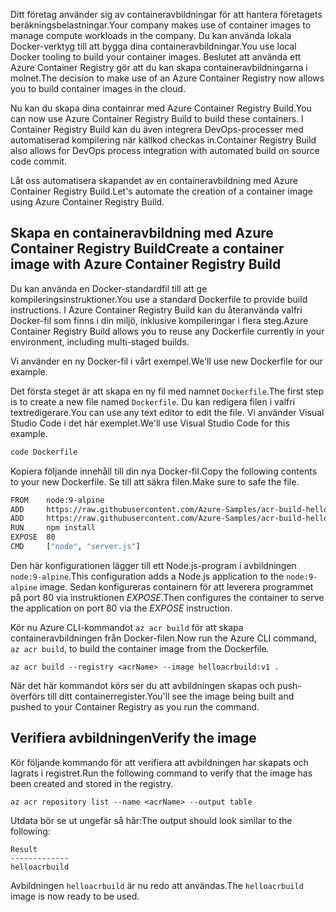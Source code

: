 <span data-ttu-id="35ef1-101">Ditt företag använder sig av containeravbildningar för att hantera företagets beräkningsbelastningar.</span><span class="sxs-lookup"><span data-stu-id="35ef1-101">Your company makes use of container images to manage compute workloads in the company.</span></span> <span data-ttu-id="35ef1-102">Du kan använda lokala Docker-verktyg till att bygga dina containeravbildningar.</span><span class="sxs-lookup"><span data-stu-id="35ef1-102">You use local Docker tooling to build your container images.</span></span> <span data-ttu-id="35ef1-103">Beslutet att använda ett Azure Container Registry gör att du kan skapa containeravbildningarna i molnet.</span><span class="sxs-lookup"><span data-stu-id="35ef1-103">The decision to make use of an Azure Container Registry now allows you to build container images in the cloud.</span></span> 

<span data-ttu-id="35ef1-104">Nu kan du skapa dina containrar med Azure Container Registry Build.</span><span class="sxs-lookup"><span data-stu-id="35ef1-104">You can now use Azure Container Registry Build to build these containers.</span></span> <span data-ttu-id="35ef1-105">I Container Registry Build kan du även integrera DevOps-processer med automatiserad kompilering när källkod checkas in.</span><span class="sxs-lookup"><span data-stu-id="35ef1-105">Container Registry Build also allows for DevOps process integration with automated build on source code commit.</span></span>

<span data-ttu-id="35ef1-106">Låt oss automatisera skapandet av en containeravbildning med Azure Container Registry Build.</span><span class="sxs-lookup"><span data-stu-id="35ef1-106">Let's automate the creation of a container image using Azure Container Registry Build.</span></span>

## <a name="create-a-container-image-with-azure-container-registry-build"></a><span data-ttu-id="35ef1-107">Skapa en containeravbildning med Azure Container Registry Build</span><span class="sxs-lookup"><span data-stu-id="35ef1-107">Create a container image with Azure Container Registry Build</span></span>

<span data-ttu-id="35ef1-108">Du kan använda en Docker-standardfil till att ge kompileringsinstruktioner.</span><span class="sxs-lookup"><span data-stu-id="35ef1-108">You use a standard Dockerfile to provide build instructions.</span></span> <span data-ttu-id="35ef1-109">I Azure Container Registry Build kan du återanvända valfri Docker-fil som finns i din miljö, inklusive kompileringar i flera steg.</span><span class="sxs-lookup"><span data-stu-id="35ef1-109">Azure Container Registry Build allows you to reuse any Dockerfile currently in your environment, including multi-staged builds.</span></span>

<span data-ttu-id="35ef1-110">Vi använder en ny Docker-fil i vårt exempel.</span><span class="sxs-lookup"><span data-stu-id="35ef1-110">We'll use new Dockerfile for our example.</span></span> 

<span data-ttu-id="35ef1-111">Det första steget är att skapa en ny fil med namnet `Dockerfile`.</span><span class="sxs-lookup"><span data-stu-id="35ef1-111">The first step is to create a new file named `Dockerfile`.</span></span> <span data-ttu-id="35ef1-112">Du kan redigera filen i valfri textredigerare.</span><span class="sxs-lookup"><span data-stu-id="35ef1-112">You can use any text editor to edit the file.</span></span> <span data-ttu-id="35ef1-113">Vi använder Visual Studio Code i det här exemplet.</span><span class="sxs-lookup"><span data-stu-id="35ef1-113">We'll use Visual Studio Code for this example.</span></span>

```bash
code Dockerfile
```

<span data-ttu-id="35ef1-114">Kopiera följande innehåll till din nya Docker-fil.</span><span class="sxs-lookup"><span data-stu-id="35ef1-114">Copy the following contents to your new Dockerfile.</span></span> <span data-ttu-id="35ef1-115">Se till att säkra filen.</span><span class="sxs-lookup"><span data-stu-id="35ef1-115">Make sure to safe the file.</span></span> 

```bash
FROM    node:9-alpine
ADD     https://raw.githubusercontent.com/Azure-Samples/acr-build-helloworld-node/master/package.json /
ADD     https://raw.githubusercontent.com/Azure-Samples/acr-build-helloworld-node/master/server.js /
RUN     npm install
EXPOSE  80
CMD     ["node", "server.js"]
```

<span data-ttu-id="35ef1-116">Den här konfigurationen lägger till ett Node.js-program i avbildningen `node:9-alpine`.</span><span class="sxs-lookup"><span data-stu-id="35ef1-116">This configuration adds a Node.js application to the `node:9-alpine` image.</span></span> <span data-ttu-id="35ef1-117">Sedan konfigureras containern för att leverera programmet på port 80 via instruktionen *EXPOSE*.</span><span class="sxs-lookup"><span data-stu-id="35ef1-117">Then configures the container to serve the application on port 80 via the *EXPOSE* instruction.</span></span>

<span data-ttu-id="35ef1-118">Kör nu Azure CLI-kommandot `az acr build` för att skapa containeravbildningen från Docker-filen.</span><span class="sxs-lookup"><span data-stu-id="35ef1-118">Now run the Azure CLI command, `az acr build`, to build the container image from the Dockerfile.</span></span>

```azurecli
az acr build --registry <acrName> --image helloacrbuild:v1 .
```

<span data-ttu-id="35ef1-119">När det här kommandot körs ser du att avbildningen skapas och push-överförs till ditt containerregister.</span><span class="sxs-lookup"><span data-stu-id="35ef1-119">You'll see the image being built and pushed to your Container Registry as you run the command.</span></span>

## <a name="verify-the-image"></a><span data-ttu-id="35ef1-120">Verifiera avbildningen</span><span class="sxs-lookup"><span data-stu-id="35ef1-120">Verify the image</span></span>

<span data-ttu-id="35ef1-121">Kör följande kommando för att verifiera att avbildningen har skapats och lagrats i registret.</span><span class="sxs-lookup"><span data-stu-id="35ef1-121">Run the following command to verify that the image has been created and stored in the registry.</span></span>

```azurecli
az acr repository list --name <acrName> --output table
```

<span data-ttu-id="35ef1-122">Utdata bör se ut ungefär så här:</span><span class="sxs-lookup"><span data-stu-id="35ef1-122">The output should look similar to the following:</span></span>

```console
Result
-------------
helloacrbuild
```

<span data-ttu-id="35ef1-123">Avbildningen `helloacrbuild` är nu redo att användas.</span><span class="sxs-lookup"><span data-stu-id="35ef1-123">The `helloacrbuild` image is now ready to be used.</span></span>

